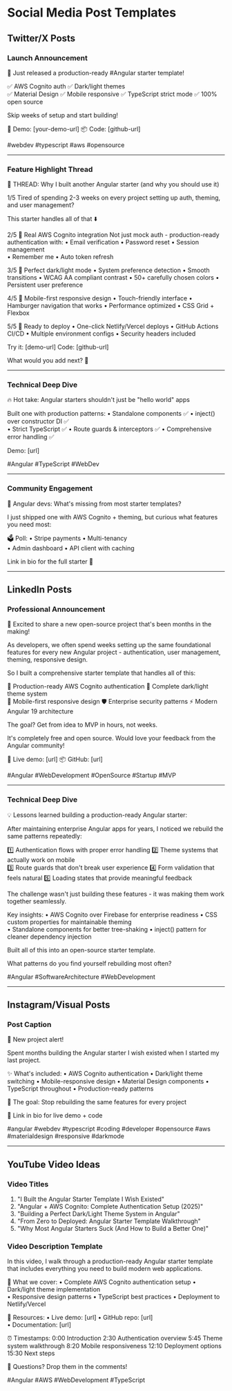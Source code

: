 # Social Media Post Templates

## Twitter/X Posts

### Launch Announcement
🚀 Just released a production-ready #Angular starter template!

✅ AWS Cognito auth
✅ Dark/light themes  
✅ Material Design
✅ Mobile responsive
✅ TypeScript strict mode
✅ 100% open source

Skip weeks of setup and start building! 

🔗 Demo: [your-demo-url]
📦 Code: [github-url]

#webdev #typescript #aws #opensource

---

### Feature Highlight Thread
🧵 THREAD: Why I built another Angular starter (and why you should use it)

1/5 Tired of spending 2-3 weeks on every project setting up auth, theming, and user management? 

This starter handles all of that ⬇️

2/5 🔐 Real AWS Cognito integration
Not just mock auth - production-ready authentication with:
• Email verification
• Password reset
• Session management  
• Remember me
• Auto token refresh

3/5 🎨 Perfect dark/light mode
• System preference detection
• Smooth transitions
• WCAG AA compliant contrast
• 50+ carefully chosen colors
• Persistent user preference

4/5 📱 Mobile-first responsive design
• Touch-friendly interface
• Hamburger navigation that works
• Performance optimized
• CSS Grid + Flexbox

5/5 🚀 Ready to deploy
• One-click Netlify/Vercel deploys
• GitHub Actions CI/CD
• Multiple environment configs
• Security headers included

Try it: [demo-url]
Code: [github-url]

What would you add next? 🤔

---

### Technical Deep Dive
🔥 Hot take: Angular starters shouldn't just be "hello world" apps

Built one with production patterns:
• Standalone components ✅
• inject() over constructor DI ✅  
• Strict TypeScript ✅
• Route guards & interceptors ✅
• Comprehensive error handling ✅

Demo: [url]

#Angular #TypeScript #WebDev

---

### Community Engagement
👥 Angular devs: What's missing from most starter templates?

I just shipped one with AWS Cognito + theming, but curious what features you need most:

🗳️ Poll:
• Stripe payments
• Multi-tenancy  
• Admin dashboard
• API client with caching

Link in bio for the full starter 🔗

---

## LinkedIn Posts

### Professional Announcement
🚀 Excited to share a new open-source project that's been months in the making!

As developers, we often spend weeks setting up the same foundational features for every new Angular project - authentication, user management, theming, responsive design. 

So I built a comprehensive starter template that handles all of this:

🔐 Production-ready AWS Cognito authentication
🎨 Complete dark/light theme system  
📱 Mobile-first responsive design
🛡️ Enterprise security patterns
⚡ Modern Angular 19 architecture

The goal? Get from idea to MVP in hours, not weeks.

It's completely free and open source. Would love your feedback from the Angular community!

🔗 Live demo: [url]
📦 GitHub: [url]

#Angular #WebDevelopment #OpenSource #Startup #MVP

---

### Technical Deep Dive
💡 Lessons learned building a production-ready Angular starter:

After maintaining enterprise Angular apps for years, I noticed we rebuild the same patterns repeatedly:

1️⃣ Authentication flows with proper error handling
2️⃣ Theme systems that actually work on mobile  
3️⃣ Route guards that don't break user experience
4️⃣ Form validation that feels natural
5️⃣ Loading states that provide meaningful feedback

The challenge wasn't just building these features - it was making them work together seamlessly.

Key insights:
• AWS Cognito over Firebase for enterprise readiness
• CSS custom properties for maintainable theming  
• Standalone components for better tree-shaking
• inject() pattern for cleaner dependency injection

Built all of this into an open-source starter template. 

What patterns do you find yourself rebuilding most often?

#Angular #SoftwareArchitecture #WebDevelopment

---

## Instagram/Visual Posts

### Post Caption
🚀 New project alert! 

Spent months building the Angular starter I wish existed when I started my last project.

✨ What's included:
• AWS Cognito authentication 
• Dark/light theme switching
• Mobile-responsive design
• Material Design components
• TypeScript throughout
• Production-ready patterns

💭 The goal: Stop rebuilding the same features for every project

🔗 Link in bio for live demo + code

#angular #webdev #typescript #coding #developer #opensource #aws #materialdesign #responsive #darkmode

---

## YouTube Video Ideas

### Video Titles
1. "I Built the Angular Starter Template I Wish Existed"
2. "Angular + AWS Cognito: Complete Authentication Setup (2025)"
3. "Building a Perfect Dark/Light Theme System in Angular"
4. "From Zero to Deployed: Angular Starter Template Walkthrough"
5. "Why Most Angular Starters Suck (And How to Build a Better One)"

### Video Description Template
In this video, I walk through a production-ready Angular starter template that includes everything you need to build modern web applications.

🚀 What we cover:
• Complete AWS Cognito authentication setup
• Dark/light theme implementation  
• Responsive design patterns
• TypeScript best practices
• Deployment to Netlify/Vercel

🔗 Resources:
• Live demo: [url]
• GitHub repo: [url]  
• Documentation: [url]

⏰ Timestamps:
0:00 Introduction
2:30 Authentication overview
5:45 Theme system walkthrough
8:20 Mobile responsiveness
12:10 Deployment options
15:30 Next steps

💬 Questions? Drop them in the comments!

#Angular #AWS #WebDevelopment #TypeScript

